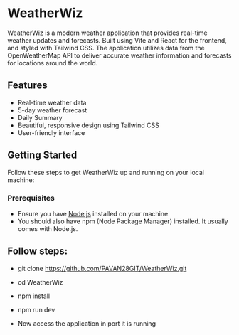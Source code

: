 # WeatherWiz

WeatherWiz is a modern weather application that provides real-time weather updates and forecasts. Built using Vite and React for the frontend, and styled with Tailwind CSS. The application utilizes data from the OpenWeatherMap API to deliver accurate weather information and forecasts for locations around the world.

## Features

- Real-time weather data
- 5-day weather forecast
- Daily Summary
- Beautiful, responsive design using Tailwind CSS
- User-friendly interface

## Getting Started

Follow these steps to get WeatherWiz up and running on your local machine:

### Prerequisites

- Ensure you have [Node.js](https://nodejs.org/) installed on your machine.
- You should also have npm (Node Package Manager) installed. It usually comes with Node.js.


## Follow steps:

- git clone https://github.com/PAVAN28GIT/WeatherWiz.git
- cd WeatherWiz
- npm install
- npm run dev

- Now access the application in port it is running



